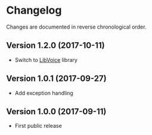 # Changelog

Changes are documented in reverse chronological order.

## Version 1.2.0 (2017-10-11) 
* Switch to [LibVoice](https://github.com/internetofvoice/libvoice) library

## Version 1.0.1 (2017-09-27) 
* Add exception handling

## Version 1.0.0 (2017-09-11) 
* First public release
